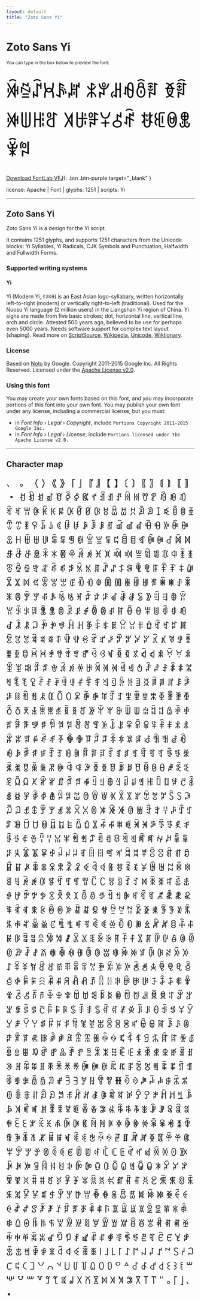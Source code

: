 ```yaml
---
layout: default
title: "Zoto Sans Yi"
---
```


# Zoto Sans Yi

<small>You can type in the box below to preview the font:</small>

<div contenteditable="true" style="font-family: 'Zoto Sans Yi'; font-size: 4em; color:black; margin: 0.5em 0 0.5em 0; line-height: 1.4em;">
ꋅꁪꁳꃬꂘꏦ ꅫꐕꌉꆂꉨꆌ ꆣꆋꋆꅐꆿꅠ ꎫꄇꅙꌤꋻꅱ ꉀꎲꇵꂭꋸꅝ
</div>

[Download FontLab VFJ](https://downgit.github.io/#/home?url=https://github.com/fontlabcom/getgo-fonts/blob/main/getgo-fonts/apache/zotosans/zotosans-yi.vfj){: .btn .btn-purple target="_blank" }

license: Apache \| Font \| glyphs: 1251 \| scripts: Yi

---


## Zoto Sans Yi

Zoto Sans Yi is a design for the Yi script.

It contains 1251 glyphs, and supports 1251 characters from the Unicode blocks: Yi Syllables, Yi Radicals, CJK Symbols and Punctuation, Halfwidth and Fullwidth Forms.


### Supported writing systems


#### Yi

Yi (Modern Yi, ꆈꌠꁱꂷ) is an East Asian logo-syllabary, written horizontally left-to-right (modern) or vertically right-to-left (traditional). Used for the Nuosu Yi language (2 million users) in the Liangshan Yi region of China. Yi signs are made from five basic strokes; dot, horizontal line, vertical line, arch and circle. Attested 500 years ago, believed to be use for perhaps even 5000 years. Needs software support for complex text layout (shaping). Read more on [ScriptSource](https://scriptsource.org/scr/Yiii), [Wikipedia](https://en.wikipedia.org/wiki/ISO_15924:Yiii), [Unicode](https://www.unicode.org/versions/Unicode13.0.0/ch18.pdf#G13042), [Wiktionary](https://en.wiktionary.org/wiki/Category:Yi_script).


### License

Based on [Noto](https://github.com/notofonts) by Google. Copyright 2011-2015 Google Inc. All Rights Reserved. Licensed under the [Apache License v2.0](https://www.apache.org/licenses/LICENSE-2.0.txt).

### Using this font

You may create your own fonts based on this font, and you may incorporate portions of this font into your own font. You may publish your own font under any license, including a commercial license, but you must:

- in _Font Info › Legal › Copyright_, include `Portions Copyright 2011-2015 Google Inc.`
- in _Font Info › Legal › License_, include `Portions licensed under the Apache License v2.0.`


---

## Character map

<div style="font-family: 'Zoto Sans Yi'; font-size: 2em;">
、 。 〈 〉 《 》 「 」 『 』 【 】 〔 〕 〖 〗 〘 〙 〚 〛 ・ ꀀ ꀁ ꀂ ꀃ ꀄ ꀅ ꀆ ꀇ ꀈ ꀉ ꀊ ꀋ ꀌ ꀍ ꀎ ꀏ ꀐ ꀑ ꀒ ꀓ ꀔ ꀕ ꀖ ꀗ ꀘ ꀙ ꀚ ꀛ ꀜ ꀝ ꀞ ꀟ ꀠ ꀡ ꀢ ꀣ ꀤ ꀥ ꀦ ꀧ ꀨ ꀩ ꀪ ꀫ ꀬ ꀭ ꀮ ꀯ ꀰ ꀱ ꀲ ꀳ ꀴ ꀵ ꀶ ꀷ ꀸ ꀹ ꀺ ꀻ ꀼ ꀽ ꀾ ꀿ ꁀ ꁁ ꁂ ꁃ ꁄ ꁅ ꁆ ꁇ ꁈ ꁉ ꁊ ꁋ ꁌ ꁍ ꁎ ꁏ ꁐ ꁑ ꁒ ꁓ ꁔ ꁕ ꁖ ꁗ ꁘ ꁙ ꁚ ꁛ ꁜ ꁝ ꁞ ꁟ ꁠ ꁡ ꁢ ꁣ ꁤ ꁥ ꁦ ꁧ ꁨ ꁩ ꁪ ꁫ ꁬ ꁭ ꁮ ꁯ ꁰ ꁱ ꁲ ꁳ ꁴ ꁵ ꁶ ꁷ ꁸ ꁹ ꁺ ꁻ ꁼ ꁽ ꁾ ꁿ ꂀ ꂁ ꂂ ꂃ ꂄ ꂅ ꂆ ꂇ ꂈ ꂉ ꂊ ꂋ ꂌ ꂍ ꂎ ꂏ ꂐ ꂑ ꂒ ꂓ ꂔ ꂕ ꂖ ꂗ ꂘ ꂙ ꂚ ꂛ ꂜ ꂝ ꂞ ꂟ ꂠ ꂡ ꂢ ꂣ ꂤ ꂥ ꂦ ꂧ ꂨ ꂩ ꂪ ꂫ ꂬ ꂭ ꂮ ꂯ ꂰ ꂱ ꂲ ꂳ ꂴ ꂵ ꂶ ꂷ ꂸ ꂹ ꂺ ꂻ ꂼ ꂽ ꂾ ꂿ ꃀ ꃁ ꃂ ꃃ ꃄ ꃅ ꃆ ꃇ ꃈ ꃉ ꃊ ꃋ ꃌ ꃍ ꃎ ꃏ ꃐ ꃑ ꃒ ꃓ ꃔ ꃕ ꃖ ꃗ ꃘ ꃙ ꃚ ꃛ ꃜ ꃝ ꃞ ꃟ ꃠ ꃡ ꃢ ꃣ ꃤ ꃥ ꃦ ꃧ ꃨ ꃩ ꃪ ꃫ ꃬ ꃭ ꃮ ꃯ ꃰ ꃱ ꃲ ꃳ ꃴ ꃵ ꃶ ꃷ ꃸ ꃹ ꃺ ꃻ ꃼ ꃽ ꃾ ꃿ ꄀ ꄁ ꄂ ꄃ ꄄ ꄅ ꄆ ꄇ ꄈ ꄉ ꄊ ꄋ ꄌ ꄍ ꄎ ꄏ ꄐ ꄑ ꄒ ꄓ ꄔ ꄕ ꄖ ꄗ ꄘ ꄙ ꄚ ꄛ ꄜ ꄝ ꄞ ꄟ ꄠ ꄡ ꄢ ꄣ ꄤ ꄥ ꄦ ꄧ ꄨ ꄩ ꄪ ꄫ ꄬ ꄭ ꄮ ꄯ ꄰ ꄱ ꄲ ꄳ ꄴ ꄵ ꄶ ꄷ ꄸ ꄹ ꄺ ꄻ ꄼ ꄽ ꄾ ꄿ ꅀ ꅁ ꅂ ꅃ ꅄ ꅅ ꅆ ꅇ ꅈ ꅉ ꅊ ꅋ ꅌ ꅍ ꅎ ꅏ ꅐ ꅑ ꅒ ꅓ ꅔ ꅕ ꅖ ꅗ ꅘ ꅙ ꅚ ꅛ ꅜ ꅝ ꅞ ꅟ ꅠ ꅡ ꅢ ꅣ ꅤ ꅥ ꅦ ꅧ ꅨ ꅩ ꅪ ꅫ ꅬ ꅭ ꅮ ꅯ ꅰ ꅱ ꅲ ꅳ ꅴ ꅵ ꅶ ꅷ ꅸ ꅹ ꅺ ꅻ ꅼ ꅽ ꅾ ꅿ ꆀ ꆁ ꆂ ꆃ ꆄ ꆅ ꆆ ꆇ ꆈ ꆉ ꆊ ꆋ ꆌ ꆍ ꆎ ꆏ ꆐ ꆑ ꆒ ꆓ ꆔ ꆕ ꆖ ꆗ ꆘ ꆙ ꆚ ꆛ ꆜ ꆝ ꆞ ꆟ ꆠ ꆡ ꆢ ꆣ ꆤ ꆥ ꆦ ꆧ ꆨ ꆩ ꆪ ꆫ ꆬ ꆭ ꆮ ꆯ ꆰ ꆱ ꆲ ꆳ ꆴ ꆵ ꆶ ꆷ ꆸ ꆹ ꆺ ꆻ ꆼ ꆽ ꆾ ꆿ ꇀ ꇁ ꇂ ꇃ ꇄ ꇅ ꇆ ꇇ ꇈ ꇉ ꇊ ꇋ ꇌ ꇍ ꇎ ꇏ ꇐ ꇑ ꇒ ꇓ ꇔ ꇕ ꇖ ꇗ ꇘ ꇙ ꇚ ꇛ ꇜ ꇝ ꇞ ꇟ ꇠ ꇡ ꇢ ꇣ ꇤ ꇥ ꇦ ꇧ ꇨ ꇩ ꇪ ꇫ ꇬ ꇭ ꇮ ꇯ ꇰ ꇱ ꇲ ꇳ ꇴ ꇵ ꇶ ꇷ ꇸ ꇹ ꇺ ꇻ ꇼ ꇽ ꇾ ꇿ ꈀ ꈁ ꈂ ꈃ ꈄ ꈅ ꈆ ꈇ ꈈ ꈉ ꈊ ꈋ ꈌ ꈍ ꈎ ꈏ ꈐ ꈑ ꈒ ꈓ ꈔ ꈕ ꈖ ꈗ ꈘ ꈙ ꈚ ꈛ ꈜ ꈝ ꈞ ꈟ ꈠ ꈡ ꈢ ꈣ ꈤ ꈥ ꈦ ꈧ ꈨ ꈩ ꈪ ꈫ ꈬ ꈭ ꈮ ꈯ ꈰ ꈱ ꈲ ꈳ ꈴ ꈵ ꈶ ꈷ ꈸ ꈹ ꈺ ꈻ ꈼ ꈽ ꈾ ꈿ ꉀ ꉁ ꉂ ꉃ ꉄ ꉅ ꉆ ꉇ ꉈ ꉉ ꉊ ꉋ ꉌ ꉍ ꉎ ꉏ ꉐ ꉑ ꉒ ꉓ ꉔ ꉕ ꉖ ꉗ ꉘ ꉙ ꉚ ꉛ ꉜ ꉝ ꉞ ꉟ ꉠ ꉡ ꉢ ꉣ ꉤ ꉥ ꉦ ꉧ ꉨ ꉩ ꉪ ꉫ ꉬ ꉭ ꉮ ꉯ ꉰ ꉱ ꉲ ꉳ ꉴ ꉵ ꉶ ꉷ ꉸ ꉹ ꉺ ꉻ ꉼ ꉽ ꉾ ꉿ ꊀ ꊁ ꊂ ꊃ ꊄ ꊅ ꊆ ꊇ ꊈ ꊉ ꊊ ꊋ ꊌ ꊍ ꊎ ꊏ ꊐ ꊑ ꊒ ꊓ ꊔ ꊕ ꊖ ꊗ ꊘ ꊙ ꊚ ꊛ ꊜ ꊝ ꊞ ꊟ ꊠ ꊡ ꊢ ꊣ ꊤ ꊥ ꊦ ꊧ ꊨ ꊩ ꊪ ꊫ ꊬ ꊭ ꊮ ꊯ ꊰ ꊱ ꊲ ꊳ ꊴ ꊵ ꊶ ꊷ ꊸ ꊹ ꊺ ꊻ ꊼ ꊽ ꊾ ꊿ ꋀ ꋁ ꋂ ꋃ ꋄ ꋅ ꋆ ꋇ ꋈ ꋉ ꋊ ꋋ ꋌ ꋍ ꋎ ꋏ ꋐ ꋑ ꋒ ꋓ ꋔ ꋕ ꋖ ꋗ ꋘ ꋙ ꋚ ꋛ ꋜ ꋝ ꋞ ꋟ ꋠ ꋡ ꋢ ꋣ ꋤ ꋥ ꋦ ꋧ ꋨ ꋩ ꋪ ꋫ ꋬ ꋭ ꋮ ꋯ ꋰ ꋱ ꋲ ꋳ ꋴ ꋵ ꋶ ꋷ ꋸ ꋹ ꋺ ꋻ ꋼ ꋽ ꋾ ꋿ ꌀ ꌁ ꌂ ꌃ ꌄ ꌅ ꌆ ꌇ ꌈ ꌉ ꌊ ꌋ ꌌ ꌍ ꌎ ꌏ ꌐ ꌑ ꌒ ꌓ ꌔ ꌕ ꌖ ꌗ ꌘ ꌙ ꌚ ꌛ ꌜ ꌝ ꌞ ꌟ ꌠ ꌡ ꌢ ꌣ ꌤ ꌥ ꌦ ꌧ ꌨ ꌩ ꌪ ꌫ ꌬ ꌭ ꌮ ꌯ ꌰ ꌱ ꌲ ꌳ ꌴ ꌵ ꌶ ꌷ ꌸ ꌹ ꌺ ꌻ ꌼ ꌽ ꌾ ꌿ ꍀ ꍁ ꍂ ꍃ ꍄ ꍅ ꍆ ꍇ ꍈ ꍉ ꍊ ꍋ ꍌ ꍍ ꍎ ꍏ ꍐ ꍑ ꍒ ꍓ ꍔ ꍕ ꍖ ꍗ ꍘ ꍙ ꍚ ꍛ ꍜ ꍝ ꍞ ꍟ ꍠ ꍡ ꍢ ꍣ ꍤ ꍥ ꍦ ꍧ ꍨ ꍩ ꍪ ꍫ ꍬ ꍭ ꍮ ꍯ ꍰ ꍱ ꍲ ꍳ ꍴ ꍵ ꍶ ꍷ ꍸ ꍹ ꍺ ꍻ ꍼ ꍽ ꍾ ꍿ ꎀ ꎁ ꎂ ꎃ ꎄ ꎅ ꎆ ꎇ ꎈ ꎉ ꎊ ꎋ ꎌ ꎍ ꎎ ꎏ ꎐ ꎑ ꎒ ꎓ ꎔ ꎕ ꎖ ꎗ ꎘ ꎙ ꎚ ꎛ ꎜ ꎝ ꎞ ꎟ ꎠ ꎡ ꎢ ꎣ ꎤ ꎥ ꎦ ꎧ ꎨ ꎩ ꎪ ꎫ ꎬ ꎭ ꎮ ꎯ ꎰ ꎱ ꎲ ꎳ ꎴ ꎵ ꎶ ꎷ ꎸ ꎹ ꎺ ꎻ ꎼ ꎽ ꎾ ꎿ ꏀ ꏁ ꏂ ꏃ ꏄ ꏅ ꏆ ꏇ ꏈ ꏉ ꏊ ꏋ ꏌ ꏍ ꏎ ꏏ ꏐ ꏑ ꏒ ꏓ ꏔ ꏕ ꏖ ꏗ ꏘ ꏙ ꏚ ꏛ ꏜ ꏝ ꏞ ꏟ ꏠ ꏡ ꏢ ꏣ ꏤ ꏥ ꏦ ꏧ ꏨ ꏩ ꏪ ꏫ ꏬ ꏭ ꏮ ꏯ ꏰ ꏱ ꏲ ꏳ ꏴ ꏵ ꏶ ꏷ ꏸ ꏹ ꏺ ꏻ ꏼ ꏽ ꏾ ꏿ ꐀ ꐁ ꐂ ꐃ ꐄ ꐅ ꐆ ꐇ ꐈ ꐉ ꐊ ꐋ ꐌ ꐍ ꐎ ꐏ ꐐ ꐑ ꐒ ꐓ ꐔ ꐕ ꐖ ꐗ ꐘ ꐙ ꐚ ꐛ ꐜ ꐝ ꐞ ꐟ ꐠ ꐡ ꐢ ꐣ ꐤ ꐥ ꐦ ꐧ ꐨ ꐩ ꐪ ꐫ ꐬ ꐭ ꐮ ꐯ ꐰ ꐱ ꐲ ꐳ ꐴ ꐵ ꐶ ꐷ ꐸ ꐹ ꐺ ꐻ ꐼ ꐽ ꐾ ꐿ ꑀ ꑁ ꑂ ꑃ ꑄ ꑅ ꑆ ꑇ ꑈ ꑉ ꑊ ꑋ ꑌ ꑍ ꑎ ꑏ ꑐ ꑑ ꑒ ꑓ ꑔ ꑕ ꑖ ꑗ ꑘ ꑙ ꑚ ꑛ ꑜ ꑝ ꑞ ꑟ ꑠ ꑡ ꑢ ꑣ ꑤ ꑥ ꑦ ꑧ ꑨ ꑩ ꑪ ꑫ ꑬ ꑭ ꑮ ꑯ ꑰ ꑱ ꑲ ꑳ ꑴ ꑵ ꑶ ꑷ ꑸ ꑹ ꑺ ꑻ ꑼ ꑽ ꑾ ꑿ ꒀ ꒁ ꒂ ꒃ ꒄ ꒅ ꒆ ꒇ ꒈ ꒉ ꒊ ꒋ ꒌ ꒐ ꒑ ꒒ ꒓ ꒔ ꒕ ꒖ ꒗ ꒘ ꒙ ꒚ ꒛ ꒜ ꒝ ꒞ ꒟ ꒠ ꒡ ꒢ ꒣ ꒤ ꒥ ꒦ ꒧ ꒨ ꒩ ꒪ ꒫ ꒬ ꒭ ꒮ ꒯ ꒰ ꒱ ꒲ ꒳ ꒴ ꒵ ꒶ ꒷ ꒸ ꒹ ꒺ ꒻ ꒼ ꒽ ꒾ ꒿ ꓀ ꓁ ꓂ ꓃ ꓄ ꓅ ꓆ ｡ ｢ ｣ ､ ･
</div>

